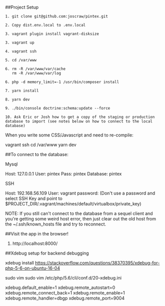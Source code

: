 ##Project Setup 

    1. git clone git@github.com:joscraw/pintex.git
    
    2. Copy dist.env.local to .env.local
    
    3. vagrant plugin install vagrant-disksize 

    3. vagrant up

    4. vagrant ssh
    
    5. cd /var/www

    6. rm -R /var/www/var/cache
       rm -R /var/www/var/log
    
    6. php -d memory_limit=-1 /usr/bin/composer install
    
    7. yarn install
    
    8. yarn dev
    
    9. ./bin/console doctrine:schema:update --force
    
    10. Ask Eric or Josh how to get a copy of the staging or production database to import (see notes below on how to connect to the local database)
    


When you write some CSS/Javascript and need to re-compile:

vagrant ssh
cd /var/www
yarn dev

##To connect to the database:

Mysql 

Host: 127.0.0.1
User: pintex
Pass: pintex
Database: pintex

SSH

Host: 192.168.56.109
User: vagrant
password: (Don't use a password and select SSH Key and point to $PROJECT_DIR/.vagrant/machines/default/virtualbox/private_key)

NOTE: If you still can't connect to the database from a sequel client and you're getting some weird host error,
then just clear out the old host from the ~/.ssh/known_hosts file and try to reconnect. 

##Visit the app in the browser!

1. http://localhost:8000/


##Xdebug setup for backend debugging
    
xdebug install https://stackoverflow.com/questions/38370395/xdebug-for-php-5-6-on-ubuntu-16-04

sudo vim sudo vim /etc/php/5.6/cli/conf.d/20-xdebug.ini

xdebug.default_enable=1
xdebug.remote_autostart=0
xdebug.remote_connect_back=1
xdebug.remote_enable=1
xdebug.remote_handler=dbgp
xdebug.remote_port=9004
